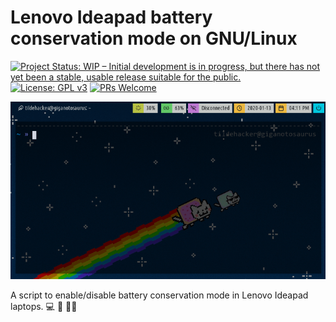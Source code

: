 # Lenovo Ideapad battery conservation mode on GNU/Linux
[![Project Status: WIP – Initial development is in progress, but there has not yet been a stable, usable release suitable for the public.](https://www.repostatus.org/badges/latest/wip.svg)](https://www.repostatus.org/#wip)
[![License: GPL v3](https://img.shields.io/badge/License-GPLv3-blue.svg)](https://www.gnu.org/licenses/gpl-3.0)
[![PRs Welcome](https://img.shields.io/badge/PRs-welcome-brightgreen.svg)](http://makeapullrequest.com)

![ideapad-cm-screencast.gif](ideapad-cm-screencast.gif "ideapad-cm Screencast")

A script to enable/disable battery conservation mode in Lenovo Ideapad laptops. :computer: :battery: :guardsman:
